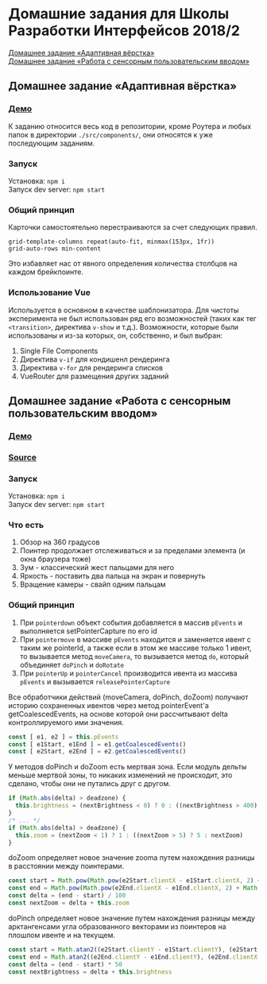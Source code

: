 # Домашние задания для Школы Разработки Интерфейсов 2018/2
[Домашнее задание «Адаптивная вёрстка»](#task1)  
[Домашнее задание «Работа с сенсорным пользовательским вводом»](#task2)  

## <a name='task1'></a> Домашнее задание «Адаптивная вёрстка»
### [Демо](https://nskye.github.io/shri-18-smarthouse-task-1/)  
К заданию относится весь код в репозитории, кроме Роутера и любых папок в директории `./src/components/`, они относятся к уже последующим заданиям.  
### Запуск
Установка: `npm i`  
Запуск dev server: `npm start`  
### Общий принцип
Карточки самостоятельно перестраиваются за счет следующих правил.
```styl
grid-template-columns repeat(auto-fit, minmax(153px, 1fr))
grid-auto-rows min-content
```
Это избавляет нас от явного определения количества столбцов на каждом брейкпоинте. 
### Использование Vue
Используется в основном в качестве шаблонизатора. Для чистоты эксперимента не был использован ряд его возможностей (таких как тег `<transition>`, директива `v-show` и т.д.). Возможности, которые были использованы и из-за которых, он, собственно, и был выбран:
1. Single File Components
1. Директива `v-if` для кондишенл рендеринга
1. Директива `v-for` для рендеринга списков
1. VueRouter для размещения других заданий

## <a name='task2'></a> Домашнее задание «Работа с сенсорным пользовательским вводом»
### [Демо](https://nskye.github.io/shri-18-smarthouse-task-1/#/task-2)
### [Source](https://github.com/NSkye/shri-18-smarthouse-task-1/blob/master/src/components/task-2/SensorInput.vue)
### Запуск
Установка: `npm i`  
Запуск dev server: `npm start` 
### Что есть
1. Обзор на 360 градусов
1. Поинтер продолжает отслеживаться и за пределами элемента (и окна браузера тоже)
1. Зум - классический жест пальцами для него
1. Яркость - поставить два пальца на экран и повернуть
1. Вращение камеры - свайп одним пальцам
### Общий принцип
1. При `pointerdown` объект события добавляется в массив `pEvents` и выполняется setPointerCapture по его id
1. При `pointermove` в массиве `pEvents` находится и заменяется ивент с таким же pointerId, а также если в этом же массиве только 1 ивент, то вызывается метод `moveCamera`, то вызывается метод `do`, который объединяет `doPinch` и `doRotate`
1. При `pointerUp` и `pointerCancel` производится ивента из массива `pEvents` и вызывается `releasePointerCapture`  

Все обработчики действий (moveCamera, doPinch, doZoom) получают историю сохраненных ивентов через метод pointerEvent'а getCoalescedEvents, на основе которой они рассчитывают delta контроллируемого ими значения.  
```javascript
const [ e1, e2 ] = this.pEvents
const [ e1Start, e1End ] = e1.getCoalescedEvents()
const [ e2Start, e2End ] = e2.getCoalescedEvents()
```

У методов doPinch и doZoom есть мертвая зона. Если модуль дельты меньше мертвой зоны, то никаких изменений не происходит, это сделано, чтобы они не путались друг с другом.  
```javascript
if (Math.abs(delta) > deadzone) {
  this.brightness = (nextBrightness < 0) ? 0 : ((nextBrightness > 400) ? 400 : nextBrightness)
}
/* ... */
if (Math.abs(delta) > deadzone) {
  this.zoom = (nextZoom < 1) ? 1 : ((nextZoom > 5) ? 5 : nextZoom)
}
```

doZoom определяет новое значение zooma путем нахождения разницы в расстоянии между поинтерами.  
```javascript
const start = Math.pow(Math.pow(e2Start.clientX - e1Start.clientX, 2) + Math.pow(e2Start.clientY - e1Start.clientY, 2), 1 / 2)
const end = Math.pow(Math.pow(e2End.clientX - e1End.clientX, 2) + Math.pow(e2End.clientY - e1End.clientY, 2), 1 / 2)
const delta = (end - start) / 100
const nextZoom = delta + this.zoom
```

doPinch определяет новое значение путем нахождения разницы между арктангенсами угла образованного векторами из поинтеров на плошлом ивенте и на текущем.  
```javascript
const start = Math.atan2((e2Start.clientY - e1Start.clientY), (e2Start.clientX - e1Start.clientX))
const end = Math.atan2((e2End.clientY - e1End.clientY), (e2End.clientX - e1End.clientX))
const delta = (end - start) * 50
const nextBrightness = delta + this.brightness
```
